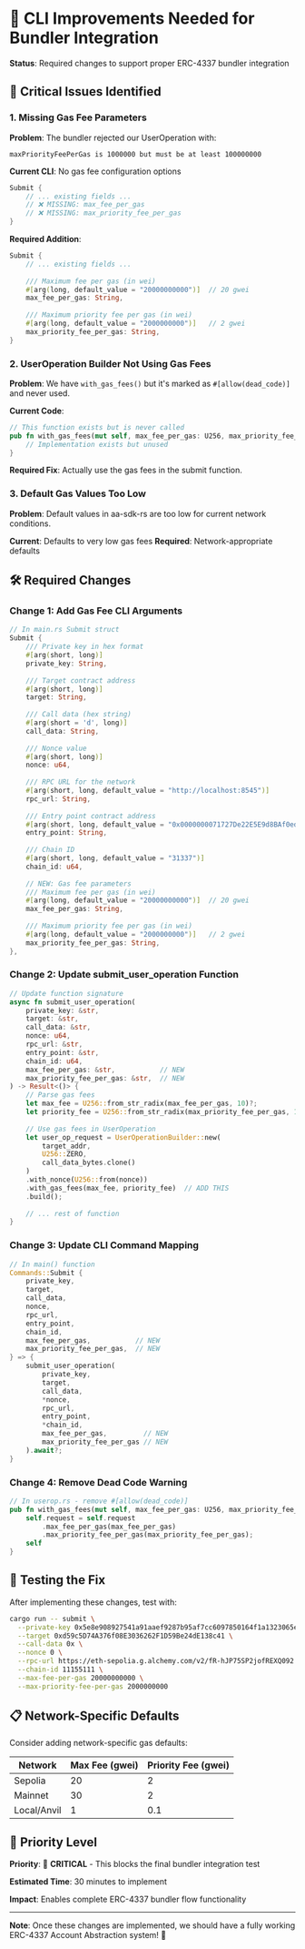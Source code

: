 # 🔧 CLI Improvements Needed for Bundler Integration

**Status**: Required changes to support proper ERC-4337 bundler integration

## 🎯 **Critical Issues Identified**

### **1. Missing Gas Fee Parameters**

**Problem**: The bundler rejected our UserOperation with:
```
maxPriorityFeePerGas is 1000000 but must be at least 100000000
```

**Current CLI**: No gas fee configuration options
```rust
Submit {
    // ... existing fields ...
    // ❌ MISSING: max_fee_per_gas
    // ❌ MISSING: max_priority_fee_per_gas
}
```

**Required Addition**:
```rust
Submit {
    // ... existing fields ...
    
    /// Maximum fee per gas (in wei)
    #[arg(long, default_value = "20000000000")]  // 20 gwei
    max_fee_per_gas: String,
    
    /// Maximum priority fee per gas (in wei)  
    #[arg(long, default_value = "2000000000")]   // 2 gwei
    max_priority_fee_per_gas: String,
}
```

### **2. UserOperation Builder Not Using Gas Fees**

**Problem**: We have `with_gas_fees()` but it's marked as `#[allow(dead_code)]` and never used.

**Current Code**:
```rust
// This function exists but is never called
pub fn with_gas_fees(mut self, max_fee_per_gas: U256, max_priority_fee_per_gas: U256) -> Self {
    // Implementation exists but unused
}
```

**Required Fix**: Actually use the gas fees in the submit function.

### **3. Default Gas Values Too Low**

**Problem**: Default values in aa-sdk-rs are too low for current network conditions.

**Current**: Defaults to very low gas fees
**Required**: Network-appropriate defaults

## 🛠 **Required Changes**

### **Change 1: Add Gas Fee CLI Arguments**

```rust
// In main.rs Submit struct
Submit {
    /// Private key in hex format
    #[arg(short, long)]
    private_key: String,
    
    /// Target contract address
    #[arg(short, long)]
    target: String,
    
    /// Call data (hex string)
    #[arg(short = 'd', long)]
    call_data: String,
    
    /// Nonce value
    #[arg(short, long)]
    nonce: u64,
    
    /// RPC URL for the network
    #[arg(short, long, default_value = "http://localhost:8545")]
    rpc_url: String,
    
    /// Entry point contract address
    #[arg(short, long, default_value = "0x0000000071727De22E5E9d8BAf0edAc6f37da032")]
    entry_point: String,
    
    /// Chain ID
    #[arg(short, long, default_value = "31337")]
    chain_id: u64,
    
    // NEW: Gas fee parameters
    /// Maximum fee per gas (in wei)
    #[arg(long, default_value = "20000000000")]  // 20 gwei
    max_fee_per_gas: String,
    
    /// Maximum priority fee per gas (in wei)
    #[arg(long, default_value = "2000000000")]   // 2 gwei  
    max_priority_fee_per_gas: String,
},
```

### **Change 2: Update submit_user_operation Function**

```rust
// Update function signature
async fn submit_user_operation(
    private_key: &str,
    target: &str,
    call_data: &str,
    nonce: u64,
    rpc_url: &str,
    entry_point: &str,
    chain_id: u64,
    max_fee_per_gas: &str,           // NEW
    max_priority_fee_per_gas: &str,  // NEW
) -> Result<()> {
    // Parse gas fees
    let max_fee = U256::from_str_radix(max_fee_per_gas, 10)?;
    let priority_fee = U256::from_str_radix(max_priority_fee_per_gas, 10)?;
    
    // Use gas fees in UserOperation
    let user_op_request = UserOperationBuilder::new(
        target_addr,
        U256::ZERO,
        call_data_bytes.clone()
    )
    .with_nonce(U256::from(nonce))
    .with_gas_fees(max_fee, priority_fee)  // ADD THIS
    .build();
    
    // ... rest of function
}
```

### **Change 3: Update CLI Command Mapping**

```rust
// In main() function
Commands::Submit { 
    private_key, 
    target, 
    call_data, 
    nonce, 
    rpc_url, 
    entry_point, 
    chain_id,
    max_fee_per_gas,           // NEW
    max_priority_fee_per_gas,  // NEW
} => {
    submit_user_operation(
        private_key, 
        target, 
        call_data, 
        *nonce, 
        rpc_url, 
        entry_point, 
        *chain_id,
        max_fee_per_gas,         // NEW
        max_priority_fee_per_gas // NEW
    ).await?;
}
```

### **Change 4: Remove Dead Code Warning**

```rust
// In userop.rs - remove #[allow(dead_code)]
pub fn with_gas_fees(mut self, max_fee_per_gas: U256, max_priority_fee_per_gas: U256) -> Self {
    self.request = self.request
        .max_fee_per_gas(max_fee_per_gas)
        .max_priority_fee_per_gas(max_priority_fee_per_gas);
    self
}
```

## 🧪 **Testing the Fix**

After implementing these changes, test with:

```bash
cargo run -- submit \
  --private-key 0x5e8e908927541a91aaef9287b95af7cc6097850164f1a1323065e0013d893552 \
  --target 0xd59c5D74A376f08E3036262F1D59Be24dE138c41 \
  --call-data 0x \
  --nonce 0 \
  --rpc-url https://eth-sepolia.g.alchemy.com/v2/fR-hJP75SP2jofREXQ092 \
  --chain-id 11155111 \
  --max-fee-per-gas 20000000000 \
  --max-priority-fee-per-gas 2000000000
```

## 📋 **Network-Specific Defaults**

Consider adding network-specific gas defaults:

| Network | Max Fee (gwei) | Priority Fee (gwei) |
|---------|----------------|-------------------|
| Sepolia | 20 | 2 |
| Mainnet | 30 | 2 |
| Local/Anvil | 1 | 0.1 |

## 🎯 **Priority Level**

**Priority**: 🔴 **CRITICAL** - This blocks the final bundler integration test

**Estimated Time**: 30 minutes to implement

**Impact**: Enables complete ERC-4337 bundler flow functionality

---

**Note**: Once these changes are implemented, we should have a fully working ERC-4337 Account Abstraction system! 🚀
